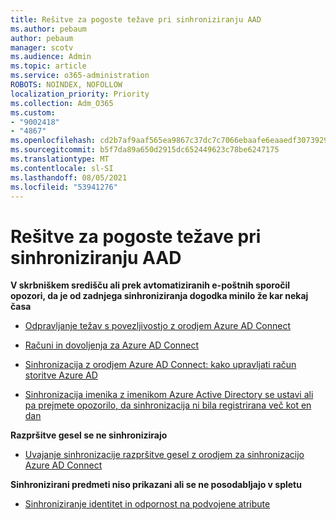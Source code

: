 ```yaml
---
title: Rešitve za pogoste težave pri sinhroniziranju AAD
ms.author: pebaum
author: pebaum
manager: scotv
ms.audience: Admin
ms.topic: article
ms.service: o365-administration
ROBOTS: NOINDEX, NOFOLLOW
localization_priority: Priority
ms.collection: Adm_O365
ms.custom:
- "9002418"
- "4867"
ms.openlocfilehash: cd2b7af9aaf565ea9867c37dc7c7066ebaafe6eaaedf307392919aefc03b11a2
ms.sourcegitcommit: b5f7da89a650d2915dc652449623c78be6247175
ms.translationtype: MT
ms.contentlocale: sl-SI
ms.lasthandoff: 08/05/2021
ms.locfileid: "53941276"
---
```

# <a name="solutions-to-common-aad-synchronization-problems"></a>Rešitve za pogoste težave pri sinhroniziranju AAD

**V skrbniškem središču ali prek avtomatiziranih e-poštnih sporočil opozori, da je od zadnjega sinhroniziranja dogodka minilo že kar nekaj časa**

- [Odpravljanje težav s povezljivostjo z orodjem Azure AD Connect](https://docs.microsoft.com/azure/active-directory/hybrid/tshoot-connect-connectivity)

- [Računi in dovoljenja za Azure AD Connect](https://go.microsoft.com/fwlink/p/?LinkId=820598)

- [Sinhronizacija z orodjem Azure AD Connect: kako upravljati račun storitve Azure AD](https://docs.microsoft.com/azure/active-directory/hybrid/how-to-connect-azureadaccount)

- [Sinhronizacija imenika z imenikom Azure Active Directory se ustavi ali pa prejmete opozorilo, da sinhronizacija ni bila registrirana več kot en dan](https://support.microsoft.com/help/2882421/directory-synchronization-to-azure-active-directory-stops-or-you-re-warned-that-sync-hasn-t-registered-in-more-than-a-day)
 
**Razpršitve gesel se ne sinhronizirajo**

- [Uvajanje sinhronizacije razpršitve gesel z orodjem za sinhronizacijo Azure AD Connect](https://docs.microsoft.com/azure/active-directory/hybrid/how-to-connect-password-hash-synchronization)

**Sinhronizirani predmeti niso prikazani ali se ne posodabljajo v spletu**

- [Sinhroniziranje identitet in odpornost na podvojene atribute](https://docs.microsoft.com/azure/active-directory/hybrid/how-to-connect-syncservice-duplicate-attribute-resiliency)
